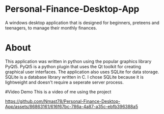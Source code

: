 # Personal-Finance-Desktop-App
A windows desktop application that is designed for beginners, preteens and teenagers, to manage their monthly finances.

# About
This application was written in python using the popular graphics library PyQt5.  PyQt5 is a python plugin that uses the Qt toolkit for
creating graphical user interfaces.
The application also uses SQLite for data storage.  SQLite is a database library written in C.  I chose SQLite because it is lightweight
and doesn't require a seperate server process.

#Video Demo
This is a video of me using the project

https://github.com/Nmast78/Personal-Finance-Desktop-App/assets/86863161/616f67bc-786a-4a87-a35c-ebfb396388a5

